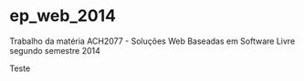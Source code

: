 # ep_web_2014
Trabalho da matéria ACH2077 - Soluções Web Baseadas em Software Livre segundo semestre 2014

Teste
